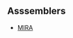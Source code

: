 ## Asssemblers

 - [MIRA](https://github.com/HullUni-bioinformatics/Dockerize/tree/master/assembly/MIRA-4.9.6)


